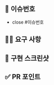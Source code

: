 ## 📌 이슈번호 <!-- 이슈번호 혹은 참조를 적어주세요 -->

- close #이슈번호

## 👩‍💻 요구 사항 <!-- 구현한 것을 간단하게 요약 , 코어 구현 로직 설명 -->

## 🎨 구현 스크린샷 <!-- .gif 등을 사용하여 간단하게 보여주세요 -->

## ✅ PR 포인트 <!-- 리뷰어 분들이 집중적으로 보셨으면 하는 내용을 적어주세요 -->
